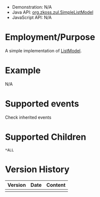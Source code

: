 
- Demonstration: N/A
- Java API: [org.zkoss.zul.SimpleListModel](https://www.zkoss.org/javadoc/latest/zk/org/zkoss/zul/SimpleListModel.html)
- JavaScript API: N/A

# Employment/Purpose

A simple implementation of [ListModel](https://www.zkoss.org/javadoc/latest/zk/ListModel.html).

# Example

N/A

# Supported events

Check inherited events

# Supported Children

`*ALL`



# Version History

| Version | Date | Content |
|---------|------|---------|
|         |      |         |


